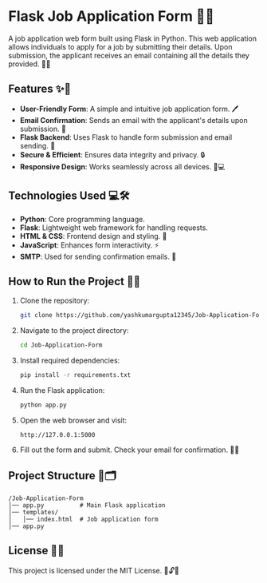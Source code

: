 # Flask Job Application Form 📝💼

A job application web form built using Flask in Python. This web application allows individuals to apply for a job by submitting their details. Upon submission, the applicant receives an email containing all the details they provided. 📧✨

## Features ✨📌

- **User-Friendly Form**: A simple and intuitive job application form. 🖊️
- **Email Confirmation**: Sends an email with the applicant's details upon submission. 📩
- **Flask Backend**: Uses Flask to handle form submission and email sending. 🐍
- **Secure & Efficient**: Ensures data integrity and privacy. 🔒
- **Responsive Design**: Works seamlessly across all devices. 📱💻

## Technologies Used 💻🛠️

- **Python**: Core programming language.
- **Flask**: Lightweight web framework for handling requests.
- **HTML & CSS**: Frontend design and styling. 🎨
- **JavaScript**: Enhances form interactivity. ⚡
- **SMTP**: Used for sending confirmation emails. 📧

## How to Run the Project 🚀🔧

1. Clone the repository:
   ```sh
   git clone https://github.com/yashkumargupta12345/Job-Application-Form.git
   ```
2. Navigate to the project directory:
   ```sh
   cd Job-Application-Form
   ```
3. Install required dependencies:
   ```sh
   pip install -r requirements.txt
   ```
4. Run the Flask application:
   ```sh
   python app.py
   ```
5. Open the web browser and visit:
   ```
   http://127.0.0.1:5000
   ```
6. Fill out the form and submit. Check your email for confirmation. 📩✅

## Project Structure 📁🗂️

```
/Job-Application-Form
│── app.py          # Main Flask application
│── templates/
│   │── index.html  # Job application form
│── app.py
```

## License 📜✅
This project is licensed under the MIT License. 🎉🔓📝

